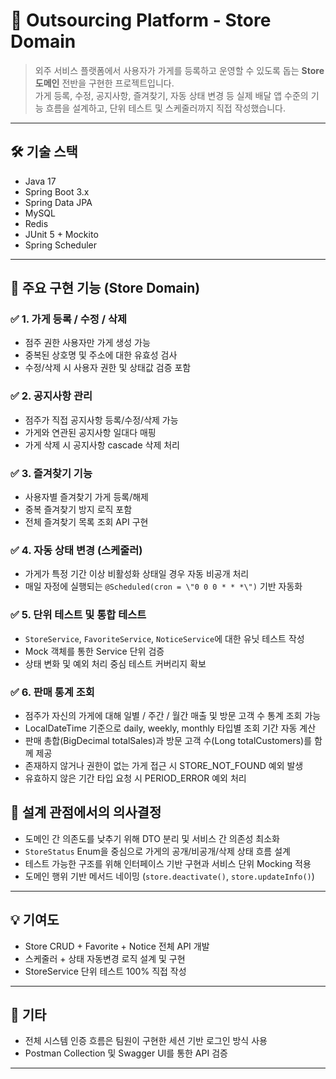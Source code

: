 # 🏪 Outsourcing Platform - Store Domain

> 외주 서비스 플랫폼에서 사용자가 가게를 등록하고 운영할 수 있도록 돕는 **Store 도메인** 전반을 구현한 프로젝트입니다.  
> 가게 등록, 수정, 공지사항, 즐겨찾기, 자동 상태 변경 등 실제 배달 앱 수준의 기능 흐름을 설계하고, 단위 테스트 및 스케줄러까지 직접 작성했습니다.

---

## 🛠️ 기술 스택

- Java 17
- Spring Boot 3.x
- Spring Data JPA
- MySQL
- Redis
- JUnit 5 + Mockito
- Spring Scheduler

---

## 🔧 주요 구현 기능 (Store Domain)

### ✅ 1. 가게 등록 / 수정 / 삭제
- 점주 권한 사용자만 가게 생성 가능
- 중복된 상호명 및 주소에 대한 유효성 검사
- 수정/삭제 시 사용자 권한 및 상태값 검증 포함

### ✅ 2. 공지사항 관리
- 점주가 직접 공지사항 등록/수정/삭제 가능
- 가게와 연관된 공지사항 일대다 매핑
- 가게 삭제 시 공지사항 cascade 삭제 처리

### ✅ 3. 즐겨찾기 기능
- 사용자별 즐겨찾기 가게 등록/해제
- 중복 즐겨찾기 방지 로직 포함
- 전체 즐겨찾기 목록 조회 API 구현

### ✅ 4. 자동 상태 변경 (스케줄러)
- 가게가 특정 기간 이상 비활성화 상태일 경우 자동 비공개 처리
- 매일 자정에 실행되는 `@Scheduled(cron = \"0 0 0 * * *\")` 기반 자동화

### ✅ 5. 단위 테스트 및 통합 테스트
- `StoreService`, `FavoriteService`, `NoticeService`에 대한 유닛 테스트 작성
- Mock 객체를 통한 Service 단위 검증
- 상태 변화 및 예외 처리 중심 테스트 커버리지 확보

### ✅ 6. 판매 통계 조회
- 점주가 자신의 가게에 대해 일별 / 주간 / 월간 매출 및 방문 고객 수 통계 조회 가능
- LocalDateTime 기준으로 daily, weekly, monthly 타입별 조회 기간 자동 계산
- 판매 총합(BigDecimal totalSales)과 방문 고객 수(Long totalCustomers)를 함께 제공
- 존재하지 않거나 권한이 없는 가게 접근 시 STORE_NOT_FOUND 예외 발생
- 유효하지 않은 기간 타입 요청 시 PERIOD_ERROR 예외 처리




## 🧠 설계 관점에서의 의사결정

- 도메인 간 의존도를 낮추기 위해 DTO 분리 및 서비스 간 의존성 최소화
- `StoreStatus` Enum을 중심으로 가게의 공개/비공개/삭제 상태 흐름 설계
- 테스트 가능한 구조를 위해 인터페이스 기반 구현과 서비스 단위 Mocking 적용
- 도메인 행위 기반 메서드 네이밍 (`store.deactivate()`, `store.updateInfo()`)

---

## 💡 기여도

- Store CRUD + Favorite + Notice 전체 API 개발
- 스케줄러 + 상태 자동변경 로직 설계 및 구현
- StoreService 단위 테스트 100% 직접 작성

---

## 📎 기타

- 전체 시스템 인증 흐름은 팀원이 구현한 세션 기반 로그인 방식 사용
- Postman Collection 및 Swagger UI를 통한 API 검증

---



